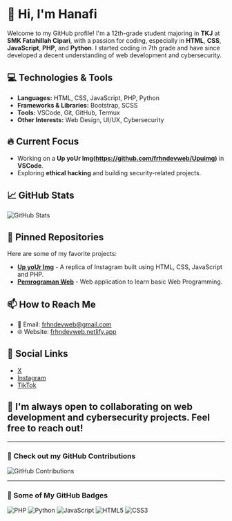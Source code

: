 # 👋 Hi, I'm Hanafi

Welcome to my GitHub profile! I'm a 12th-grade student majoring in **TKJ** at **SMK Fatahillah Cipari**, with a passion for coding, especially in **HTML**, **CSS**, **JavaScript**, **PHP**, and **Python**. I started coding in 7th grade and have since developed a decent understanding of web development and cybersecurity.

## 💻 Technologies & Tools
- **Languages:** HTML, CSS, JavaScript, PHP, Python
- **Frameworks & Libraries:** Bootstrap, SCSS
- **Tools:** VSCode, Git, GitHub, Termux
- **Other Interests:** Web Design, UI/UX, Cybersecurity

## 🔥 Current Focus
- Working on a **Up yoUr Img(https://github.com/frhndevweb/Upuimg)** in **VSCode**.
- Exploring **ethical hacking** and building security-related projects.

## 📈 GitHub Stats

![GitHub Stats](https://github-readme-stats.vercel.app/api?username=frhndevweb&show_icons=true&count_private=true&theme=dark)

## 🎯 Pinned Repositories

Here are some of my favorite projects:

- **[Up yoUr Img](https://github.com/frhndevweb/Upuimg)** - A replica of Instagram built using HTML, CSS, JavaScript and PHP.
- **[Pemrograman Web](https://github.com/frhndevweb/Pemrograman-Web)** - Web application to learn basic Web Programming.

## 📫 How to Reach Me
- 📧 Email: [frhndevweb@gmail.com](mailto:frhndevweb@gmail.com)
- 🌐 Website: [frhndevweb.netlify.app](https://frhndevweb.netlify.app)

## 🔗 Social Links
- [X](https://x.com/frhndevweb)
- [Instagram](https://instagram.com/hannaaffiii)
- [TikTok](https://tiktok.com/@hannaaffiii)

## 🌱 I'm always open to collaborating on web development and cybersecurity projects. Feel free to reach out!

---

### 🚀 Check out my GitHub Contributions

![GitHub Contributions](https://github-readme-streak-stats.herokuapp.com/?user=frhndevweb&theme=dark)

---

### 🎨 Some of My GitHub Badges

![PHP](https://img.shields.io/badge/-PHP-blue?style=flat-square&logo=php&logoColor=white)
![Python](https://img.shields.io/badge/-Python-blue?style=flat-square&logo=python&logoColor=white)
![JavaScript](https://img.shields.io/badge/-JavaScript-yellow?style=flat-square&logo=javascript&logoColor=white)
![HTML5](https://img.shields.io/badge/-HTML5-orange?style=flat-square&logo=html5&logoColor=white)
![CSS3](https://img.shields.io/badge/-CSS3-blue?style=flat-square&logo=css3&logoColor=white)

